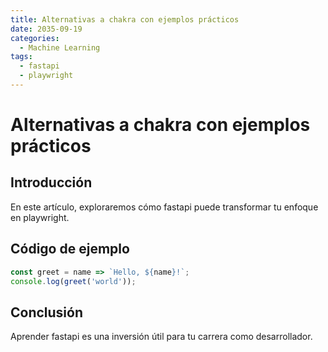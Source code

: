 ```yaml
---
title: Alternativas a chakra con ejemplos prácticos
date: 2035-09-19
categories:
  - Machine Learning
tags:
  - fastapi
  - playwright
---
```


# Alternativas a chakra con ejemplos prácticos

## Introducción

En este artículo, exploraremos cómo fastapi puede transformar tu enfoque en playwright.

## Código de ejemplo

```javascript
const greet = name => `Hello, ${name}!`;
console.log(greet('world'));
```

## Conclusión

Aprender fastapi es una inversión útil para tu carrera como desarrollador.